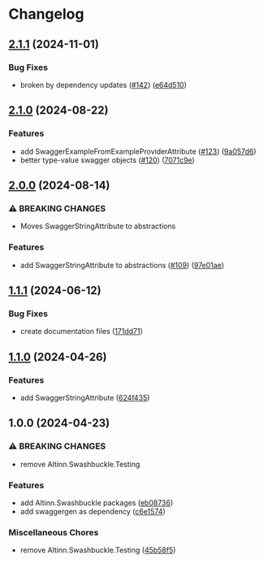 # Changelog

## [2.1.1](https://github.com/Altinn/altinn-authorization-utils/compare/Altinn.Swashbuckle-v2.1.0...Altinn.Swashbuckle-v2.1.1) (2024-11-01)


### Bug Fixes

* broken by dependency updates ([#142](https://github.com/Altinn/altinn-authorization-utils/issues/142)) ([e64d510](https://github.com/Altinn/altinn-authorization-utils/commit/e64d510c28c9989bd538a8f090b5563e60635b0b))

## [2.1.0](https://github.com/Altinn/altinn-authorization-utils/compare/Altinn.Swashbuckle-v2.0.0...Altinn.Swashbuckle-v2.1.0) (2024-08-22)


### Features

* add SwaggerExampleFromExampleProviderAttribute ([#123](https://github.com/Altinn/altinn-authorization-utils/issues/123)) ([9a057d6](https://github.com/Altinn/altinn-authorization-utils/commit/9a057d6cbf34227b4013ceb7982730b30081d727))
* better type-value swagger objects ([#120](https://github.com/Altinn/altinn-authorization-utils/issues/120)) ([7071c9e](https://github.com/Altinn/altinn-authorization-utils/commit/7071c9e75350881ae0c43dbec56598c5a2dd2b58))

## [2.0.0](https://github.com/Altinn/altinn-authorization-utils/compare/Altinn.Swashbuckle-v1.1.1...Altinn.Swashbuckle-v2.0.0) (2024-08-14)


### ⚠ BREAKING CHANGES

* Moves SwaggerStringAttribute to abstractions

### Features

* add SwaggerStringAttribute to abstractions ([#109](https://github.com/Altinn/altinn-authorization-utils/issues/109)) ([97e01ae](https://github.com/Altinn/altinn-authorization-utils/commit/97e01ae3184ade6df375e8cb2459e829599c30eb))

## [1.1.1](https://github.com/Altinn/altinn-authorization-utils/compare/Altinn.Swashbuckle-v1.1.0...Altinn.Swashbuckle-v1.1.1) (2024-06-12)


### Bug Fixes

* create documentation files ([171dd71](https://github.com/Altinn/altinn-authorization-utils/commit/171dd7120ab70c8c5629224e6e7a2380ad827306))

## [1.1.0](https://github.com/Altinn/altinn-authorization-utils/compare/Altinn.Swashbuckle-v1.0.0...Altinn.Swashbuckle-v1.1.0) (2024-04-26)


### Features

* add SwaggerStringAttribute ([624f435](https://github.com/Altinn/altinn-authorization-utils/commit/624f435cf0711ced5b3f5db0a470fc63cf6be553))

## 1.0.0 (2024-04-23)


### ⚠ BREAKING CHANGES

* remove Altinn.Swashbuckle.Testing

### Features

* add Altinn.Swashbuckle packages ([eb08736](https://github.com/Altinn/altinn-authorization-utils/commit/eb08736e2adacaccbd5f857d7cc8eed965da12bc))
* add swaggergen as dependency ([c6e1574](https://github.com/Altinn/altinn-authorization-utils/commit/c6e1574bbf8c8786ce74077f57fa80c507edb48a))


### Miscellaneous Chores

* remove Altinn.Swashbuckle.Testing ([45b58f5](https://github.com/Altinn/altinn-authorization-utils/commit/45b58f5c042b611bd8d026f888279dc15d8fdb59))
